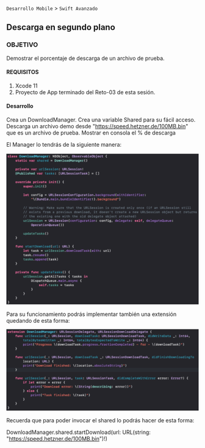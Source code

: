 `Desarrollo Mobile` > `Swift Avanzado`

## Descarga en segundo plano

### OBJETIVO

Demostrar el porcentaje de descarga de un archivo de prueba.

#### REQUISITOS

1. Xcode 11
2. Proyecto de App terminado del Reto-03 de esta sesión.

#### Desarrollo
Crea un DownloadManager. 
Crea una variable Shared para su fácil acceso. 
Descarga un archivo demo desde "https://speed.hetzner.de/100MB.bin" que es un archivo de prueba. 
Mostrar en consola el % de descarga

El Manager lo tendrás de la siguiente manera:

![](1.png)

Para su funcionamiento podrás implementar también una extensión quedando de esta forma:

![](2.png)

Recuerda que para poder invocar el shared lo podrás hacer de esta forma:

DownloadManager.shared.startDownload(url: URL(string: "https://speed.hetzner.de/100MB.bin")!)
